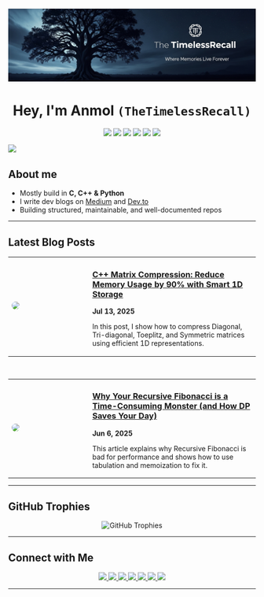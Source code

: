 <p align="center">
  <img src="https://github.com/TheTimelessRecall/TheTimelessRecall/blob/main/assets/banner.png"/>
</p>

<h1 align="center">
Hey, I'm Anmol <code>(TheTimelessRecall)</code> 
</h1>

<p align="center">
  <img src="https://img.shields.io/badge/C-05122A?style=flat&logo=c&logoColor=A8B9CC"/>
  <img src="https://img.shields.io/badge/C++-05122A?style=flat&logo=c%2B%2B&logoColor=00599C"/>
  <img src="https://img.shields.io/badge/Python-05122A?style=flat&logo=python&logoColor=3776AB"/>
  <img src="https://img.shields.io/badge/Git-05122A?style=flat&logo=git&logoColor=F05032"/>
 <img src="https://img.shields.io/badge/Markdown-05122A?style=flat&logo=markdown&logoColor=white"/>
 <img src="https://img.shields.io/badge/VSCode-05122A?style=flat&logo=visualstudiocode&logoColor=007ACC"/>
</p>

<img src="https://user-images.githubusercontent.com/73097560/115834477-dbab4500-a447-11eb-908a-139a6edaec5c.gif">


## About me

-  Mostly build in **C, C++ & Python**
-  I write dev blogs on [Medium](https://medium.com/@TimelessRecall) and [Dev.to](https://dev.to/timelessrecall)
-  Building structured, maintainable, and well-documented repos

---

## Latest Blog Posts
<table>
  <tr>
    <td width="30%">
      <a href="https://medium.com/@TimelessRecall/matrix-compression-in-c-slash-memory-usage-by-90-with-smart-1d-storage-048b7b05c8de" target="_blank">
        <img src="https://miro.medium.com/v2/resize:fit:4800/format:webp/1*s6Ux5MMiGHL7mPDCm6ouQg.jpeg" width="100%" style="border-radius: 10px;" />
      </a>
    </td>
    <td valign="top" style="padding-left: 20px;">
      <a href="https://medium.com/@TimelessRecall/matrix-compression-in-c-slash-memory-usage-by-90-with-smart-1d-storage-048b7b05c8de" target="_blank">
        <h3>C++ Matrix Compression: Reduce Memory Usage by 90% with Smart 1D Storage</h3>
      </a>
      <p><strong>Jul 13, 2025</strong></p>
      <p>
        In this post, I show how to compress Diagonal, Tri-diagonal, Toeplitz, and Symmetric matrices using efficient 1D representations.
      </p>
    </td>
  </tr>
</table>

<br/>

<table>
  <tr>
    <td width="30%">
      <a href="https://medium.com/@TimelessRecall/why-your-recursive-fibonacci-is-a-time-consuming-monster-and-how-dp-saves-your-day-5c6f30098e4c" target="_blank">
        <img src="https://miro.medium.com/v2/resize:fit:4800/format:webp/1*xvIaP2rhLlEFB7zr403syg.jpeg" width="100%" style="border-radius: 10px;" />
      </a>
    </td>
    <td valign="top" style="padding-left: 20px;">
      <a href="https://medium.com/@TimelessRecall/why-your-recursive-fibonacci-is-a-time-consuming-monster-and-how-dp-saves-your-day-5c6f30098e4c" target="_blank">
        <h3>Why Your Recursive Fibonacci is a Time-Consuming Monster (and How DP Saves Your Day)</h3>
      </a>
      <p><strong>Jun 6, 2025</strong></p>
      <p>
       This article explains why Recursive Fibonacci is bad for performance and shows how to use tabulation and memoization to fix it.
      </p>
    </td>
  </tr>
</table>

---


## GitHub Trophies
<p align="center">
  <img src="https://github-profile-trophy.vercel.app/?username=TheTimelessRecall&theme=darkhub&no-frame=true&margin-w=5&margin-h=5" alt="GitHub Trophies" />
</p>

---

## Connect with Me

<p align="center">
  <a href="mailto:timelessrecall@gmail.com" title="Gmail" target="_blank" rel="noopener noreferrer">
    <img src="https://img.shields.io/badge/Gmail-EA4335?style=for-the-badge&logo=gmail&logoColor=white" />
  </a>
  <a href="https://www.linkedin.com/in/timelessrecall/" title="LinkedIn" target="_blank" rel="noopener noreferrer">
    <img src="https://img.shields.io/badge/LinkedIn-0A66C2?style=for-the-badge&logo=linkedin&logoColor=white" />
  </a>
  <a href="https://github.com/TheTimelessRecall" title="GitHub" target="_blank" rel="noopener noreferrer">
    <img src="https://img.shields.io/badge/GitHub-171515?style=for-the-badge&logo=github&logoColor=white" />
  </a>
  <a href="https://medium.com/@TimelessRecall" title="Medium" target="_blank" rel="noopener noreferrer">
    <img src="https://img.shields.io/badge/Medium-12100E?style=for-the-badge&logo=medium&logoColor=white" />
  </a>
  <a href="https://dev.to/timelessrecall" title="Dev.to" target="_blank" rel="noopener noreferrer">
    <img src="https://img.shields.io/badge/dev.to-0A0A0A?style=for-the-badge&logo=dev.to&logoColor=white" />
  </a>
  <a href="https://stackoverflow.com/users/27245327/timelessrecall" title="Stack Overflow" target="_blank" rel="noopener noreferrer">
    <img src="https://img.shields.io/badge/StackOverflow-F58025?style=for-the-badge&logo=stackoverflow&logoColor=white" />
  </a>
  <a href="https://leetcode.com/u/TimelessRecall/" title="LeetCode" target="_blank" rel="noopener noreferrer">
    <img src="https://img.shields.io/badge/LeetCode-FFA116?style=for-the-badge&logo=leetcode&logoColor=black" />
  </a>
</p>

---
